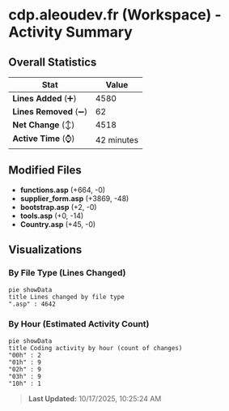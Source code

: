 # cdp.aleoudev.fr (Workspace) - Activity Summary 

## Overall Statistics

| Stat                   | Value                                                             |
| ---------------------- | ----------------------------------------------------------------- |
| **Lines Added** (➕)   | 4580                                          |
| **Lines Removed** (➖) | 62                                        |
| **Net Change** (↕)    | 4518                |
| **Active Time** (⌚)   | 42 minutes |


## Modified Files
- **functions.asp** (+664, -0)
- **supplier_form.asp** (+3869, -48)
- **bootstrap.asp** (+2, -0)
- **tools.asp** (+0, -14)
- **Country.asp** (+45, -0)

## Visualizations

### By File Type (Lines Changed)

```mermaid
pie showData
title Lines changed by file type
".asp" : 4642
```

### By Hour (Estimated Activity Count)

```mermaid
pie showData
title Coding activity by hour (count of changes)
"00h" : 2
"01h" : 9
"02h" : 9
"03h" : 9
"10h" : 1
```


> **Last Updated:** 10/17/2025, 10:25:24 AM